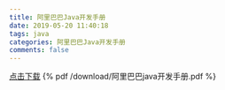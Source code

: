 ```yaml
---
title: 阿里巴巴Java开发手册
date: 2019-05-20 11:40:18
tags: java
categories: 阿里巴巴Java开发手册
comments: false
---
```

[点击下载](/download/阿里巴巴java开发手册.pdf)
{% pdf /download/阿里巴巴java开发手册.pdf %}